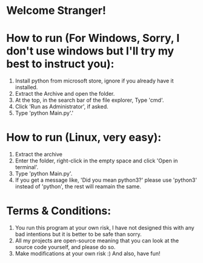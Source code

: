 # Welcome Stranger!

# How to run (For Windows, Sorry, I don't use windows but I'll try my best to instruct you):
1. Install python from microsoft store, ignore if you already have it installed.
2. Extract the Archive and open the folder.
3. At the top, in the search bar of the file explorer, Type 'cmd'.
4. Click 'Run as Administrator', if asked.
5. Type 'python Main.py'.'

# How to run (Linux, very easy):
1. Extract the archive
2. Enter the folder, right-click in the empty space and click 'Open in terminal'.
3. Type 'python Main.py'.
4. If you get a message like, 'Did you mean python3?' please use 'python3' instead of 'python', the rest will reamain the same.

# Terms & Conditions:
1. You run this program at your own risk, I have not designed this with any bad intentions but it is better to be safe than sorry.
2. All my projects are open-source meaning that you can look at the source code yourself, and please do so.
3. Make modifications at your own risk :) And also, have fun!


